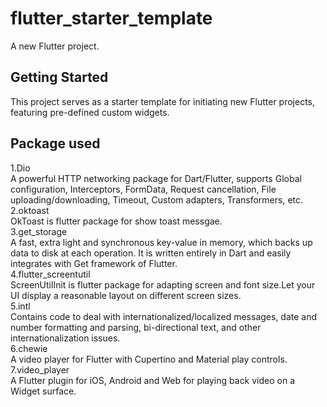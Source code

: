 # flutter_starter_template

A new Flutter project.

## Getting Started
This project serves as a starter template for initiating new Flutter projects, featuring pre-defined custom widgets.

## Package used
1.Dio </br>
   A powerful HTTP networking package for Dart/Flutter, supports Global configuration, Interceptors, FormData, Request cancellation, File uploading/downloading, Timeout, Custom adapters, Transformers, etc.</br>
2.oktoast </br>
   OkToast is flutter package for show toast messgae.</br>
3.get_storage</br>
   A fast, extra light and synchronous key-value in memory, which backs up data to disk at each operation. It is written entirely in Dart and easily integrates with Get framework of Flutter.</br>
4.flutter_screentutil</br>
   ScreenUtilInit is flutter package for adapting screen and font size.Let your UI display a reasonable layout on different screen sizes.</br>
5.intl</br>
   Contains code to deal with internationalized/localized messages, date and number formatting and parsing, bi-directional text, and other internationalization issues.</br>
6.chewie</br>
   A video player for Flutter with Cupertino and Material play controls.</br>
7.video_player</br>
   A Flutter plugin for iOS, Android and Web for playing back video on a Widget surface.</br>


   


